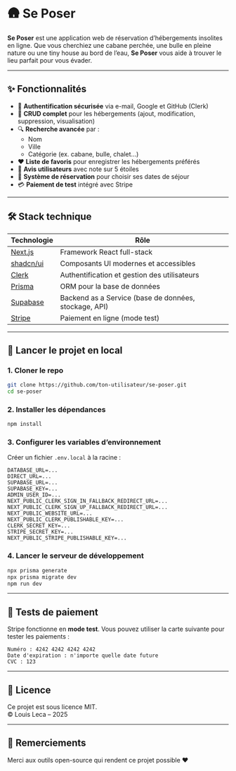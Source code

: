 # 🛖 Se Poser

**Se Poser** est une application web de réservation d’hébergements insolites en ligne. Que vous cherchiez une cabane perchée, une bulle en pleine nature ou une tiny house au bord de l’eau, **Se Poser** vous aide à trouver le lieu parfait pour vous évader.

---

## ✨ Fonctionnalités

- 🔐 **Authentification sécurisée** via e-mail, Google et GitHub (Clerk)
- 🏡 **CRUD complet** pour les hébergements (ajout, modification, suppression, visualisation)
- 🔍 **Recherche avancée** par :
  - Nom
  - Ville
  - Catégorie (ex. cabane, bulle, chalet...)
- ❤️ **Liste de favoris** pour enregistrer les hébergements préférés
- 📝 **Avis utilisateurs** avec note sur 5 étoiles
- 📅 **Système de réservation** pour choisir ses dates de séjour
- 💳 **Paiement de test** intégré avec Stripe

---

## 🛠️ Stack technique

| Technologie | Rôle |
|------------|------|
| [Next.js](https://nextjs.org/) | Framework React full-stack |
| [shadcn/ui](https://ui.shadcn.com/) | Composants UI modernes et accessibles |
| [Clerk](https://clerk.dev/) | Authentification et gestion des utilisateurs |
| [Prisma](https://www.prisma.io/) | ORM pour la base de données |
| [Supabase](https://supabase.com/) | Backend as a Service (base de données, stockage, API) |
| [Stripe](https://stripe.com/) | Paiement en ligne (mode test) |

---

## 🚀 Lancer le projet en local

### 1. Cloner le repo

```bash
git clone https://github.com/ton-utilisateur/se-poser.git
cd se-poser
```

### 2. Installer les dépendances

```bash
npm install
```

### 3. Configurer les variables d’environnement

Créer un fichier `.env.local` à la racine :

```env
DATABASE_URL=...
DIRECT_URL=...
SUPABASE_URL=...
SUPABASE_KEY=...
ADMIN_USER_ID=...
NEXT_PUBLIC_CLERK_SIGN_IN_FALLBACK_REDIRECT_URL=...
NEXT_PUBLIC_CLERK_SIGN_UP_FALLBACK_REDIRECT_URL=...
NEXT_PUBLIC_WEBSITE_URL=...
NEXT_PUBLIC_CLERK_PUBLISHABLE_KEY=...
CLERK_SECRET_KEY=...
STRIPE_SECRET_KEY=...
NEXT_PUBLIC_STRIPE_PUBLISHABLE_KEY=...

```

### 4. Lancer le serveur de développement

```bash
npx prisma generate
npx prisma migrate dev
npm run dev
```

---

## 🧪 Tests de paiement

Stripe fonctionne en **mode test**. Vous pouvez utiliser la carte suivante pour tester les paiements :

```text
Numéro : 4242 4242 4242 4242
Date d'expiration : n'importe quelle date future
CVC : 123
```

---

## 📄 Licence

Ce projet est sous licence MIT.  
© Louis Leca – 2025

---

## 🙌 Remerciements

Merci aux outils open-source qui rendent ce projet possible ❤️
